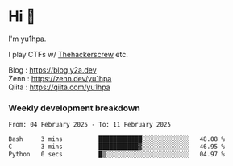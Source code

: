 # Hi 👋

I'm yu1hpa.

I play CTFs w/ [Thehackerscrew](https://www.thehackerscrew.team/) etc.

Blog : https://blog.y2a.dev  
Zenn : https://zenn.dev/yu1hpa  
Qiita : https://qiita.com/yu1hpa  

### Weekly development breakdown

<!--START_SECTION:waka-->

```txt
From: 04 February 2025 - To: 11 February 2025

Bash     3 mins          ████████████░░░░░░░░░░░░░   48.08 %
C        3 mins          ███████████▓░░░░░░░░░░░░░   46.95 %
Python   0 secs          █▒░░░░░░░░░░░░░░░░░░░░░░░   04.97 %
```

<!--END_SECTION:waka-->


